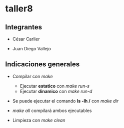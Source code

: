 # taller8

## Integrantes

* César Carlier

* Juan Diego Vallejo


## Indicaciones generales
* Compilar con *make*
  * Ejecutar **estatico** con *make run-s*
  * Ejecutar **dinamico** con *make run-d*

* Se puede ejecutar el comando **ls -lh /** con *make dir*
* *make all* compilará ambos ejecutables
* Limpieza con *make clean*
